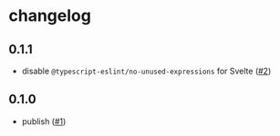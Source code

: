 # changelog

## 0.1.1

- disable `@typescript-eslint/no-unused-expressions` for Svelte
  ([#2](https://github.com/feltcoop/eslint-config/pull/2))

## 0.1.0

- publish
  ([#1](https://github.com/feltcoop/eslint-config/pull/1))
